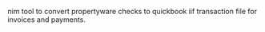 nim tool to convert propertyware checks to quickbook iif transaction file for invoices and payments.
